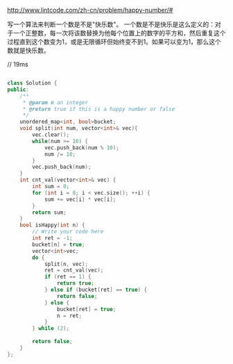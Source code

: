 http://www.lintcode.com/zh-cn/problem/happy-number/#

写一个算法来判断一个数是不是"快乐数"。
一个数是不是快乐是这么定义的：对于一个正整数，每一次将该数替换为他每个位置上的数字的平方和，然后重复这个过程直到这个数变为1，或是无限循环但始终变不到1。如果可以变为1，那么这个数就是快乐数。

// 19ms

```cpp

class Solution {
public:
    /**
     * @param n an integer
     * @return true if this is a happy number or false
     */
    unordered_map<int, bool>bucket;
    void split(int num, vector<int>& vec){
        vec.clear();
        while(num >= 10) {
            vec.push_back(num % 10);
            num /= 10;
        }
        vec.push_back(num);
    }
    int cnt_val(vector<int>& vec) {
        int sum = 0;
        for (int i = 0; i < vec.size(); ++i) {
            sum += vec[i] * vec[i];
        }
        return sum;
    }
    bool isHappy(int n) {
        // Write your code here
        int ret = -1;
        bucket[n] = true;
        vector<int>vec;
        do {
            split(n, vec);
            ret = cnt_val(vec);
            if (ret == 1) {
                return true;
            } else if (bucket[ret] == true) {
                return false;
            } else {
                bucket[ret] = true;
                n = ret;
            }
        } while (2);
       
        return false;
    }
};

```
